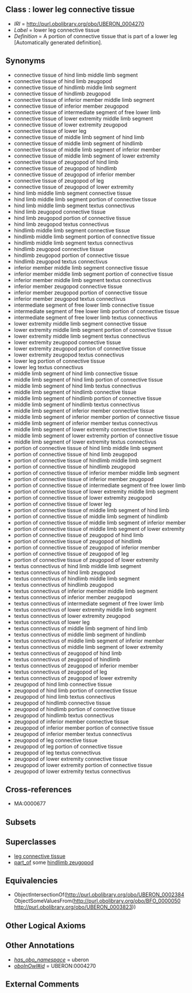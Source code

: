 
## Class : lower leg connective tissue

 * *IRI* = http://purl.obolibrary.org/obo/UBERON_0004270
 * *Label* = lower leg connective tissue
 * *Definition* = A portion of connective tissue that is part of a lower leg [Automatically generated definition].

## Synonyms

 * connective tissue of hind limb middle limb segment
 * connective tissue of hind limb zeugopod
 * connective tissue of hindlimb middle limb segment
 * connective tissue of hindlimb zeugopod
 * connective tissue of inferior member middle limb segment
 * connective tissue of inferior member zeugopod
 * connective tissue of intermediate segment of free lower limb
 * connective tissue of lower extremity middle limb segment
 * connective tissue of lower extremity zeugopod
 * connective tissue of lower leg
 * connective tissue of middle limb segment of hind limb
 * connective tissue of middle limb segment of hindlimb
 * connective tissue of middle limb segment of inferior member
 * connective tissue of middle limb segment of lower extremity
 * connective tissue of zeugopod of hind limb
 * connective tissue of zeugopod of hindlimb
 * connective tissue of zeugopod of inferior member
 * connective tissue of zeugopod of leg
 * connective tissue of zeugopod of lower extremity
 * hind limb middle limb segment connective tissue
 * hind limb middle limb segment portion of connective tissue
 * hind limb middle limb segment textus connectivus
 * hind limb zeugopod connective tissue
 * hind limb zeugopod portion of connective tissue
 * hind limb zeugopod textus connectivus
 * hindlimb middle limb segment connective tissue
 * hindlimb middle limb segment portion of connective tissue
 * hindlimb middle limb segment textus connectivus
 * hindlimb zeugopod connective tissue
 * hindlimb zeugopod portion of connective tissue
 * hindlimb zeugopod textus connectivus
 * inferior member middle limb segment connective tissue
 * inferior member middle limb segment portion of connective tissue
 * inferior member middle limb segment textus connectivus
 * inferior member zeugopod connective tissue
 * inferior member zeugopod portion of connective tissue
 * inferior member zeugopod textus connectivus
 * intermediate segment of free lower limb connective tissue
 * intermediate segment of free lower limb portion of connective tissue
 * intermediate segment of free lower limb textus connectivus
 * lower extremity middle limb segment connective tissue
 * lower extremity middle limb segment portion of connective tissue
 * lower extremity middle limb segment textus connectivus
 * lower extremity zeugopod connective tissue
 * lower extremity zeugopod portion of connective tissue
 * lower extremity zeugopod textus connectivus
 * lower leg portion of connective tissue
 * lower leg textus connectivus
 * middle limb segment of hind limb connective tissue
 * middle limb segment of hind limb portion of connective tissue
 * middle limb segment of hind limb textus connectivus
 * middle limb segment of hindlimb connective tissue
 * middle limb segment of hindlimb portion of connective tissue
 * middle limb segment of hindlimb textus connectivus
 * middle limb segment of inferior member connective tissue
 * middle limb segment of inferior member portion of connective tissue
 * middle limb segment of inferior member textus connectivus
 * middle limb segment of lower extremity connective tissue
 * middle limb segment of lower extremity portion of connective tissue
 * middle limb segment of lower extremity textus connectivus
 * portion of connective tissue of hind limb middle limb segment
 * portion of connective tissue of hind limb zeugopod
 * portion of connective tissue of hindlimb middle limb segment
 * portion of connective tissue of hindlimb zeugopod
 * portion of connective tissue of inferior member middle limb segment
 * portion of connective tissue of inferior member zeugopod
 * portion of connective tissue of intermediate segment of free lower limb
 * portion of connective tissue of lower extremity middle limb segment
 * portion of connective tissue of lower extremity zeugopod
 * portion of connective tissue of lower leg
 * portion of connective tissue of middle limb segment of hind limb
 * portion of connective tissue of middle limb segment of hindlimb
 * portion of connective tissue of middle limb segment of inferior member
 * portion of connective tissue of middle limb segment of lower extremity
 * portion of connective tissue of zeugopod of hind limb
 * portion of connective tissue of zeugopod of hindlimb
 * portion of connective tissue of zeugopod of inferior member
 * portion of connective tissue of zeugopod of leg
 * portion of connective tissue of zeugopod of lower extremity
 * textus connectivus of hind limb middle limb segment
 * textus connectivus of hind limb zeugopod
 * textus connectivus of hindlimb middle limb segment
 * textus connectivus of hindlimb zeugopod
 * textus connectivus of inferior member middle limb segment
 * textus connectivus of inferior member zeugopod
 * textus connectivus of intermediate segment of free lower limb
 * textus connectivus of lower extremity middle limb segment
 * textus connectivus of lower extremity zeugopod
 * textus connectivus of lower leg
 * textus connectivus of middle limb segment of hind limb
 * textus connectivus of middle limb segment of hindlimb
 * textus connectivus of middle limb segment of inferior member
 * textus connectivus of middle limb segment of lower extremity
 * textus connectivus of zeugopod of hind limb
 * textus connectivus of zeugopod of hindlimb
 * textus connectivus of zeugopod of inferior member
 * textus connectivus of zeugopod of leg
 * textus connectivus of zeugopod of lower extremity
 * zeugopod of hind limb connective tissue
 * zeugopod of hind limb portion of connective tissue
 * zeugopod of hind limb textus connectivus
 * zeugopod of hindlimb connective tissue
 * zeugopod of hindlimb portion of connective tissue
 * zeugopod of hindlimb textus connectivus
 * zeugopod of inferior member connective tissue
 * zeugopod of inferior member portion of connective tissue
 * zeugopod of inferior member textus connectivus
 * zeugopod of leg connective tissue
 * zeugopod of leg portion of connective tissue
 * zeugopod of leg textus connectivus
 * zeugopod of lower extremity connective tissue
 * zeugopod of lower extremity portion of connective tissue
 * zeugopod of lower extremity textus connectivus

## Cross-references

 * MA:0000677

## Subsets


## Superclasses

 * [leg connective tissue](../../UBERON/69/UBERON_0003569.md)
 * [part_of](../../BFO/50/BFO_0000050.md) some [hindlimb zeugopod](../../UBERON/23/UBERON_0003823.md)

## Equivalencies

 * ObjectIntersectionOf(<http://purl.obolibrary.org/obo/UBERON_0002384> ObjectSomeValuesFrom(<http://purl.obolibrary.org/obo/BFO_0000050> <http://purl.obolibrary.org/obo/UBERON_0003823>))

## Other Logical Axioms


## Other Annotations

 * *[has_obo_namespace](../../ce/oboInOwl#hasOBONamespace.md)* = uberon
 * *[oboInOwl#id](../../id/oboInOwl#id.md)* = UBERON:0004270

## External Comments

